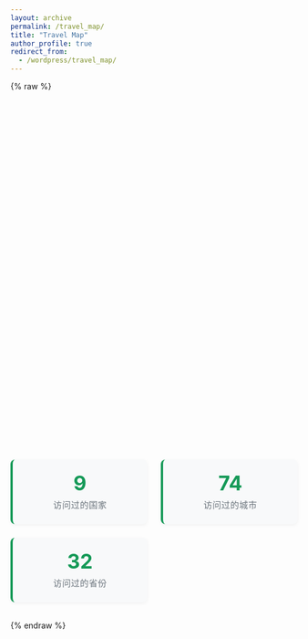 ```yaml
---
layout: archive
permalink: /travel_map/
title: "Travel Map"
author_profile: true
redirect_from:
  - /wordpress/travel_map/
---
```


{% raw %}
<div id="map" style="height:600px; width:100%;"></div>

<div class="map-stats">
    <div class="stat-card">
        <div class="stat-number">9</div>
        <div class="stat-label">访问过的国家</div>
    </div>
    <div class="stat-card">
        <div class="stat-number">74</div>
        <div class="stat-label">访问过的城市</div>
    </div>
    <div class="stat-card">
        <div class="stat-number">32</div>
        <div class="stat-label">访问过的省份</div>
    </div>
</div>

<style>
    .map-stats {
        display: grid;
        grid-template-columns: repeat(auto-fit, minmax(200px, 1fr));
        gap: 1.5rem;
        margin: 2rem 0;
    }
    
    .stat-card {
        background: #f8f9fa;
        padding: 1.5rem;
        border-radius: 8px;
        text-align: center;
        border-left: 4px solid #159957;
        box-shadow: 0 2px 6px rgba(0, 0, 0, 0.05);
    }
    
    .stat-number {
        font-size: 2.2rem;
        font-weight: bold;
        color: #159957;
        margin-bottom: 0.5rem;
        line-height: 1;
    }
    
    .stat-label {
        font-size: 0.95rem;
        color: #6c757d;
        text-transform: uppercase;
        letter-spacing: 0.5px;
    }
</style>

<!-- Leaflet CSS -->
<link rel="stylesheet" href="https://unpkg.com/leaflet/dist/leaflet.css" />

<!-- Leaflet JS -->
<script src="https://unpkg.com/leaflet/dist/leaflet.js"></script>

<script>
  document.addEventListener("DOMContentLoaded", function() {
    var map = L.map('map').setView([30, 110], 3);
    
    L.tileLayer('https://{s}.tile.openstreetmap.org/{z}/{x}/{y}.png', {
      maxZoom: 18,
      attribution: '&copy; OpenStreetMap contributors'
    }).addTo(map);

    function addCountry(url, fillColor) {
      fetch(url)
        .then(r => r.json())
        .then(data => {
          L.geoJSON(data, {
            style: {
              color: "#000000",
              weight: 1,
              fillColor: fillColor,
              fillOpacity: 0.3
            }
          }).addTo(map);
        });
    }

    addCountry("/files/map_data/china.geojson", "#ffcc00");
    addCountry("/files/map_data/japan.geojson", "#66ccff");
    addCountry("/files/map_data/korea.geojson", "#99ff99");
    addCountry("/files/map_data/thailand.geojson", "#ff99cc");
    addCountry("/files/map_data/turkey.geojson", "#ffa07a");
    addCountry("/files/map_data/georgia.geojson", "#dda0dd");
    addCountry("/files/map_data/singapore.geojson", "#87cefa");

    fetch("/files/map_data/cities.json")
      .then(r => r.json())
      .then(cities => {
        cities.forEach(city => {
          let popupContent = `
            <div style="text-align:center;">
              <h4>${city.name}</h4>
              <p>${city.date}</p>
              <img src="${city.image}" alt="${city.name}" style="width:150px;border-radius:8px;">
            </div>
          `;
          L.marker([city.lat, city.lon])
            .addTo(map)
            .bindPopup(popupContent);
        });
      });
</script>
{% endraw %}
